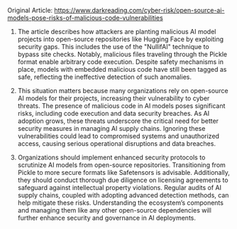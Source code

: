 Original Article: https://www.darkreading.com/cyber-risk/open-source-ai-models-pose-risks-of-malicious-code-vulnerabilities

1) The article describes how attackers are planting malicious AI model projects into open-source repositories like Hugging Face by exploiting security gaps. This includes the use of the "NullifAI" technique to bypass site checks. Notably, malicious files traveling through the Pickle format enable arbitrary code execution. Despite safety mechanisms in place, models with embedded malicious code have still been tagged as safe, reflecting the ineffective detection of such anomalies.

2) This situation matters because many organizations rely on open-source AI models for their projects, increasing their vulnerability to cyber threats. The presence of malicious code in AI models poses significant risks, including code execution and data security breaches. As AI adoption grows, these threats underscore the critical need for better security measures in managing AI supply chains. Ignoring these vulnerabilities could lead to compromised systems and unauthorized access, causing serious operational disruptions and data breaches.

3) Organizations should implement enhanced security protocols to scrutinize AI models from open-source repositories. Transitioning from Pickle to more secure formats like Safetensors is advisable. Additionally, they should conduct thorough due diligence on licensing agreements to safeguard against intellectual property violations. Regular audits of AI supply chains, coupled with adopting advanced detection methods, can help mitigate these risks. Understanding the ecosystem’s components and managing them like any other open-source dependencies will further enhance security and governance in AI deployments.